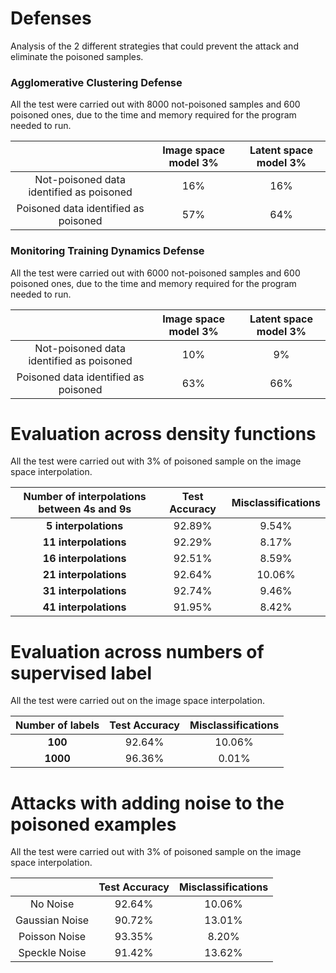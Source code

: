 # Defenses

Analysis of the 2 different strategies that could prevent the attack and eliminate the poisoned samples.

### Agglomerative Clustering Defense
All the test were carried out with 8000 not-poisoned samples and 600 poisoned ones, due to the time and memory required for the program needed to run.

|          | Image space model 3% | Latent space model 3% |
|:--------------:|:-------------:|:-------------:|
| Not-poisoned data identified as poisoned   |          16% |          16% |
| Poisoned data identified as poisoned |          57% |          64% |

### Monitoring Training Dynamics Defense
All the test were carried out with 6000 not-poisoned samples and 600 poisoned ones, due to the time and memory required for the program needed to run.

|          | Image space model 3% | Latent space model 3% |
|:--------------:|:-------------:|:-------------:|
| Not-poisoned data identified as poisoned   |          10% |          9% |
| Poisoned data identified as poisoned |          63% |          66% |

# Evaluation across density functions
All the test were carried out with 3% of poisoned sample on the image space interpolation.

| Number of interpolations between 4s and 9s | Test Accuracy | Misclassifications |
|:---------:|:-------------:|:---------:|
| **5 interpolations** 	| 92.89% | 9.54% |
| **11 interpolations**	| 92.29% | 8.17% |
| **16 interpolations**	| 92.51% | 8.59% |
| **21 interpolations**	| 92.64% | 10.06% |
| **31 interpolations**	| 92.74% | 9.46% |
| **41 interpolations**	| 91.95% | 8.42% |


# Evaluation across numbers of supervised label
All the test were carried out on the image space interpolation.

| Number of labels | Test Accuracy | Misclassifications |
|:---------:|:-------------:|:---------:|
| **100** 	| 92.64% | 10.06% |
| **1000**	| 96.36% | 0.01% |

# Attacks with adding noise to the poisoned examples
All the test were carried out with 3% of poisoned sample on the image space interpolation.

|          | Test Accuracy | Misclassifications |
|:--------------:|:-------------:|:-------------:|
| No Noise   |          92.64% |          10.06% |
| Gaussian Noise   |          90.72% |          13.01% |
| Poisson Noise |          93.35% |          8.20% |
| Speckle Noise |          91.42% |          13.62% |